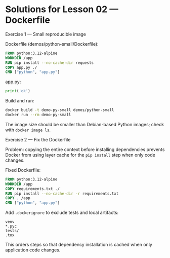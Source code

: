 # Solutions for Lesson 02 — Dockerfile

Exercise 1 — Small reproducible image

Dockerfile (demos/python-small/Dockerfile):

```Dockerfile
FROM python:3.12-alpine
WORKDIR /app
RUN pip install --no-cache-dir requests
COPY app.py ./
CMD ["python", "app.py"]
```

app.py:

```py
print('ok')
```

Build and run:

```bash
docker build -t demo-py-small demos/python-small
docker run --rm demo-py-small
```

The image size should be smaller than Debian-based Python images; check with `docker image ls`.

Exercise 2 — Fix the Dockerfile

Problem: copying the entire context before installing dependencies prevents Docker from using layer cache for the `pip install` step when only code changes.

Fixed Dockerfile:

```Dockerfile
FROM python:3.12-alpine
WORKDIR /app
COPY requirements.txt ./
RUN pip install --no-cache-dir -r requirements.txt
COPY . /app
CMD ["python", "app.py"]
```

Add `.dockerignore` to exclude tests and local artifacts:

```
venv
*.pyc
tests/
.tox
```

This orders steps so that dependency installation is cached when only application code changes.
